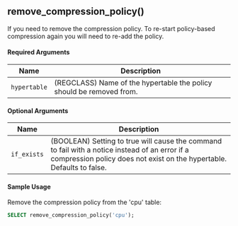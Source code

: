 ## remove_compression_policy() <tag type="community" content="community" /> 
If you need to remove the compression policy. To re-start policy-based compression again you will need to re-add the policy.

#### Required Arguments 

|Name|Description|
|---|---|
| `hypertable` | (REGCLASS) Name of the hypertable the policy should be removed from.|

#### Optional Arguments 

|Name|Description|
|---|---|
| `if_exists` | (BOOLEAN) Setting to true will cause the command to fail with a notice instead of an error if a compression policy does not exist on the hypertable. Defaults to false.|

#### Sample Usage 
Remove the compression policy from the 'cpu' table:
``` sql
SELECT remove_compression_policy('cpu');
```